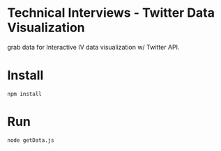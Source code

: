 # Technical Interviews - Twitter Data Visualization
grab data for Interactive IV data visualization w/ Twitter API.

# Install
`npm install`

# Run
`node getData.js`
